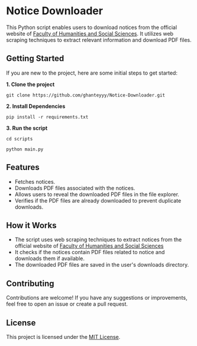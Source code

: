 # Notice Downloader

This Python script enables users to download notices from the official website of [Faculty of Humanities and Social Sciences](https://fohss.tu.edu.np/notices). It utilizes web scraping techniques to extract relevant information and download PDF files.

## Getting Started

If you are new to the project, here are some initial steps to get started:

**1. Clone the project**

```
git clone https://github.com/ghanteyyy/Notice-Downloader.git
```

**2. Install Dependencies**

```
pip install -r requirements.txt
```

**3. Run the script**

```
cd scripts

python main.py
```

## Features

- Fetches notices.
- Downloads PDF files associated with the notices.
- Allows users to reveal the downloaded PDF files in the file explorer.
- Verifies if the PDF files are already downloaded to prevent duplicate downloads.

## How it Works

- The script uses web scraping techniques to extract notices from the official website of [Faculty of Humanities and Social Sciences](https://fohss.tu.edu.np/notices)
- It checks if the notices contain PDF files related to notice and downloads them if available.
- The downloaded PDF files are saved in the user's downloads directory.

## Contributing

Contributions are welcome! If you have any suggestions or improvements, feel free to open an issue or create a pull request.

## License

This project is licensed under the [MIT License](LICENSE).
